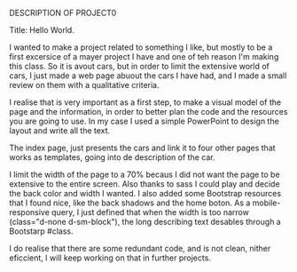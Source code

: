 DESCRIPTION OF PROJECT0

Title: Hello World.

I wanted to make a project related to something I like, but mostly to be a first excersice of a mayer project I have and one of teh reason I'm making this class. So it is avout cars, but in order to limit the extensive world of cars, I just made a web page abuout the cars I have had, and I made a small review on them with a qualitative criteria.

I realise that is very important as a first step, to make a visual model of the page and the information, in order to better plan the code and the resources you are going to use. In my case I used a simple PowerPoint to design the layout and write all the text.

The index page, just presents the cars and link it to four other pages that works as templates, going into de description of the car.

I limit the width of the page to a 70% becaus I did not want the page to be extensive to the entire screen. Also thanks to sass I could play and decide the back color and width I wanted. I also added some Bootstrap resources that I found nice, like the back shadows and the home boton. As a mobile-responsive query, I just defined that when the width is too narrow (class="d-none d-sm-block"), the long describing text desables through a Bootstarp #class.

I do realise that there are some redundant code, and is not clean, nither eficcient, I will keep working on that in further projects.
